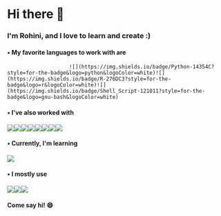   # Hi there 👋

  ### I'm Rohini, and I love to learn and create :)
  
  #### • My favorite languages to work with are
  <p align="center"> 
  
                        ![](https://img.shields.io/badge/Python-14354C?style=for-the-badge&logo=python&logoColor=white)![](https://img.shields.io/badge/R-276DC3?style=for-the-badge&logo=r&logoColor=white)![](https://img.shields.io/badge/Shell_Script-121011?style=for-the-badge&logo=gnu-bash&logoColor=white) 

<p>
 	
  #### • I've also worked with
  ![](https://img.shields.io/badge/MySQL-005C84?style=for-the-badge&logo=mysql&logoColor=white)![](https://img.shields.io/badge/C-00599C?style=for-the-badge&logo=c&logoColor=white)![](https://img.shields.io/badge/C%2B%2B-00599C?style=for-the-badge&logo=c%2B%2B&logoColor=white)![](https://img.shields.io/badge/Java-ED8B00?style=for-the-badge&logo=java&logoColor=white)![](https://img.shields.io/badge/HTML5-E34F26?style=for-the-badge&logo=html5&logoColor=white)![](https://img.shields.io/badge/CSS3-1572B6?style=for-the-badge&logo=css3&logoColor=white)![](https://img.shields.io/badge/JavaScript-F7DF1E?style=for-the-badge&logo=javascript&logoColor=black)![](https://img.shields.io/badge/Bootstrap-563D7C?style=for-the-badge&logo=bootstrap&logoColor=white)
  
  #### • Currently, I'm learning
  ![](https://img.shields.io/badge/TensorFlow-FF6F00?style=for-the-badge&logo=tensorflow&logoColor=white)
  
  
  #### • I mostly use
  ![](https://img.shields.io/badge/Colab-F9AB00?style=for-the-badge&logo=googlecolab&color=525252)![](https://img.shields.io/badge/Visual_Studio_Code-0078D4?style=for-the-badge&logo=visual%20studio%20code&logoColor=white)![](https://img.shields.io/badge/RStudio-75AADB?style=for-the-badge&logo=RStudio&logoColor=white)
  
  #### Come say hi! 😄

<!-- **rohinidas18/rohinidas18** is a ✨ _special_ ✨ repository because its `README.md` (this file) appears on your GitHub profile.-->
